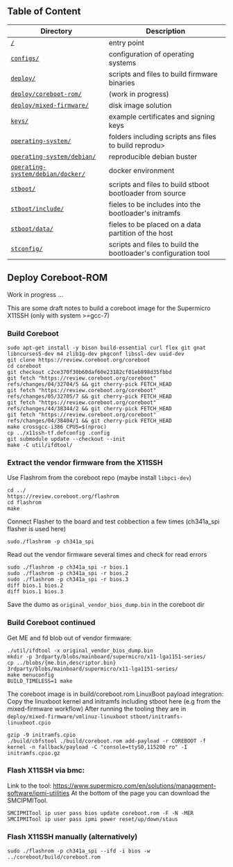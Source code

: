 ## Table of Content
Directory | Description
------------ | -------------
[`/`](../../README.md#scripts) | entry point
[`configs/`](../../configs/README.md#configs) | configuration of operating systems
[`deploy/`](../README.md#deploy) | scripts and files to build firmware binaries
[`deploy/coreboot-rom/`](README.md#deploy-coreboot-rom) | (work in progress)
[`deploy/mixed-firmware/`](../mixed-firmware/README.md#deploy-mixed-firmware) | disk image solution
[`keys/`](../../keys/README.md#keys) | example certificates and signing keys
[`operating-system/`](../../operating-system/README.md#operating-system) | folders including scripts ans files to build reprodu>
[`operating-system/debian/`](../../operating-system/debian/README.md#operating-system-debian) | reproducible debian buster
[`operating-system/debian/docker/`](../../operating-system/debian/docker/README.md#operating-system-debian-docker) | docker environment
[`stboot/`](../../stboot/README.md#stboot) | scripts and files to build stboot bootloader from source
[`stboot/include/`](../../stboot/include/README.md#stboot-include) | fieles to be includes into the bootloader's initramfs
[`stboot/data/`](../../stboot/data/README.md#stboot-data) | fieles to be placed on a data partition of the host
[`stconfig/`](../../stconfig/README.md#stconfig) | scripts and files to build the bootloader's configuration tool

## Deploy Coreboot-ROM
Work in progress ...

This are some draft notes to build a coreboot image for the Supermicro X11SSH (only with system >=gcc-7)

### Build Coreboot
```
sudo apt-get install -y bison build-essential curl flex git gnat libncurses5-dev m4 zlib1g-dev pkgconf libssl-dev uuid-dev
git clone https://review.coreboot.org/coreboot
cd coreboot
git checkout c2ce370f30b60daf60e23182cf01eb898d35fbbd
git fetch "https://review.coreboot.org/coreboot" refs/changes/04/32704/5 && git cherry-pick FETCH_HEAD
git fetch "https://review.coreboot.org/coreboot" refs/changes/05/32705/7 && git cherry-pick FETCH_HEAD
git fetch "https://review.coreboot.org/coreboot" refs/changes/44/38344/2 && git cherry-pick FETCH_HEAD
git fetch "https://review.coreboot.org/coreboot" refs/changes/04/38404/1 && git cherry-pick FETCH_HEAD
make crossgcc-i386 CPUS=$(nproc)
cp ../x11ssh-tf.defconfig .config
git submodule update --checkout --init
make -C util/ifdtool/
```
### Extract the vendor firmware from the X11SSH
Use Flashrom from the coreboot repo (maybe install `libpci-dev`)
```
cd ../
https://review.coreboot.org/flashrom
cd flashrom
make
```
Connect Flasher to the board and test cobbection a few times (ch341a_spi flasher is used here)
```
sudo./flashrom -p ch341a_spi
```
Read out the vendor firmware several times and check for read errors
```
sudo ./flashrom -p ch341a_spi -r bios.1
sudo ./flashrom -p ch341a_spi -r bios.2
sudo ./flashrom -p ch341a_spi -r bios.3
diff bios.1 bios.2
diff bios.1 bios.3
```
Save the dumo as `original_vendor_bios_dump.bin` in the coreboot dir

### Build Coreboot continued
Get ME and fd blob out of vendor firmware:
```
./util/ifdtool -x original_vendor_bios_dump.bin
mkdir -p 3rdparty/blobs/mainboard/supermicro/x11-lga1151-series/
cp ../blobs/{me.bin,descriptor.bin} 3rdparty/blobs/mainboard/supermicro/x11-lga1151-series/
make menuconfig
BUILD_TIMELESS=1 make
```
The coreboot image is in build/coreboot.rom
LinuxBoot payload integration:
Copy the linuxboot kernel and initramfs including stboot here (e.g from the mixed-firmware workflow)
After running the tooling they are in 
`deploy/mixed-firmware/vmlinuz-linuxboot`
`stboot/initramfs-linuxboot.cpio`

```
gzip -9 initramfs.cpio
./build/cbfstool ./build/coreboot.rom add-payload -r COREBOOT -f kernel -n fallback/payload -C "console=ttyS0,115200 ro" -I initramfs.cpio.gz
```
### Flash X11SSH via bmc:
Link to the tool: https://www.supermicro.com/en/solutions/management-software/ipmi-utilities
At the bottom of the page you can download the SMCIPMITool.
```
SMCIPMITool ip user pass bios update coreboot.rom -F -N -MER
SMCIPMITool ip user pass ipmi power reset/up/down/staus
```

### Flash X11SSH manually (alternatively)
```
sudo ./flashrom -p ch341a_spi --ifd -i bios -w ../coreboot/build/coreboot.rom
```
